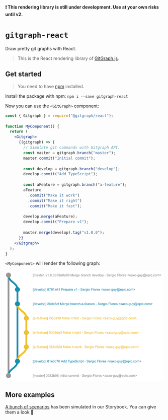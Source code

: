 **❗ This rendering library is still under development. Use at your own risks until v2.**

# `gitgraph-react`

Draw pretty git graphs with React.

> This is the React rendering library of [GitGraph.js][gitgraph-repo].

## Get started

> You need to have [npm][get-npm] installed.

Install the package with npm: `npm i --save gitgraph-react`

Now you can use the `<GitGraph>` component:

```jsx
const { Gitgraph } = require("@gitgraph/react");

function MyComponent() {
  return (
    <Gitgraph>
      {(gitgraph) => {
        // Simulate git commands with Gitgraph API.
        const master = gitgraph.branch("master");
        master.commit("Initial commit");

        const develop = gitgraph.branch("develop");
        develop.commit("Add TypeScript");

        const aFeature = gitgraph.branch("a-feature");
        aFeature
          .commit("Make it work")
          .commit("Make it right")
          .commit("Make it fast");

        develop.merge(aFeature);
        develop.commit("Prepare v1");

        master.merge(develop).tag("v1.0.0");
      }}
    </Gitgraph>
  );
}
```

`<MyComponent>` will render the following graph:

![Example of usage](./assets/example-usage.png)

## More examples

[A bunch of scenarios][stories] has been simulated in our Storybook. You can give them a look 👀

[get-npm]: https://www.npmjs.com/get-npm
[gitgraph-repo]: https://github.com/nicoespeon/gitgraph.js/
[stories]: https://github.com/nicoespeon/gitgraph.js/tree/master/packages/gitgraph-react/src/stories
